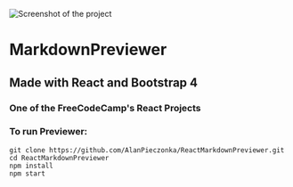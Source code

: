 ![Screenshot of the project](https://user-images.githubusercontent.com/20932829/29997797-dd9318f4-901c-11e7-8d27-2a8b71f665c3.jpg)
# MarkdownPreviewer
## Made with React and Bootstrap 4
### One of the FreeCodeCamp's React Projects
### To run Previewer:
	git clone https://github.com/AlanPieczonka/ReactMarkdownPreviewer.git
	cd ReactMarkdownPreviewer
	npm install
	npm start 
